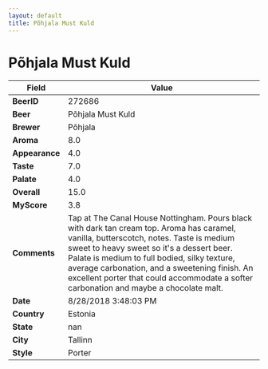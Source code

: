 ```yaml
---
layout: default
title: Põhjala Must Kuld
---
```


# Põhjala Must Kuld

| Field         | Value     |
|---------------|-----------|
| **BeerID** | 272686 |
| **Beer** | Põhjala Must Kuld |
| **Brewer** | Põhjala |
| **Aroma** | 8.0 |
| **Appearance** | 4.0 |
| **Taste** | 7.0 |
| **Palate** | 4.0 |
| **Overall** | 15.0 |
| **MyScore** | 3.8 |
| **Comments** | Tap at The Canal House Nottingham. Pours black with dark tan cream top. Aroma has caramel, vanilla, butterscotch, notes. Taste is medium sweet to heavy sweet so it&#39;s a dessert beer. Palate is medium to full bodied, silky texture, average carbonation, and a sweetening finish. An excellent porter that could accommodate a softer carbonation and maybe a chocolate malt. |
| **Date** | 8/28/2018 3:48:03 PM |
| **Country** | Estonia |
| **State** | nan |
| **City** | Tallinn |
| **Style** | Porter |
